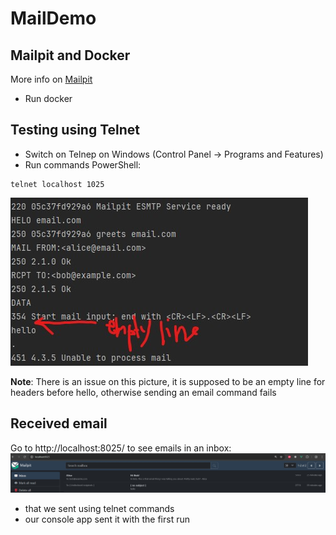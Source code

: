 # MailDemo
## Mailpit and Docker
More info on [Mailpit](https://mailpit.axllent.org/docs/install/docker/)
* Run docker

## Testing using Telnet
* Switch on Telnep on Windows (Control Panel -> Programs and Features)
* Run commands PowerShell:
```
telnet localhost 1025
```

![pic](./img/telnet_message.jpg)

**Note**: There is an issue on this picture, it is supposed to be an empty line for headers before hello, otherwise sending an email command fails

## Received email
Go to http://localhost:8025/ to see emails in an inbox:
![pic](./img/mailpit_inbox.jpg)
* that we sent using telnet commands
* our console app sent it with the first run

